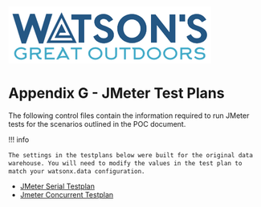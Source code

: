 ![Watsons](wxd-images/watsons-go-logo-small.png)

# Appendix G - JMeter Test Plans

The following control files contain the information required to run JMeter tests for the scenarios outlined in the POC document. 

!!! info

    The settings in the testplans below were built for the original data warehouse. You will need to modify the values in the test plan to match your watsonx.data configuration.

* [JMeter Serial Testplan](./wxd-files/watsons-serial-testplan-netezza.jmx)
* [Jmeter Concurrent Testplan](./wxd-files/watsons-concur-testplan-netezza.jmx)